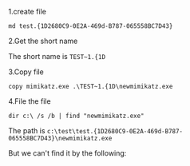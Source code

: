 1.create file

```
md test.{1D2680C9-0E2A-469d-B787-065558BC7D43}
```

2.Get the short name

The short name is `TEST~1.{1D`

3.Copy file

```
copy mimikatz.exe .\TEST~1.{1D\newmimikatz.exe
```
4.File the file

```
dir c:\ /s /b | find "newmimikatz.exe"
```

The path is `c:\test\test.{1D2680C9-0E2A-469d-B787-065558BC7D43}\newmimikatz.exe`

But we can't find it by the following:



